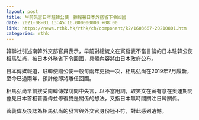```yaml
---
layout: post
title: 早前失言日本駐韓公使　據報被日本外務省下令回國
date: 2021-08-01 13:45:16.000000000 +08:00
link: https://news.rthk.hk/rthk/ch/component/k2/1603667-20210801.htm
categories: rthk
---
```


韓聯社引述南韓外交部官員表示，早前對總統文在寅發表不當言論的日本駐韓公使相馬弘尚，被日本外務省下令回國，具體內容將由日本政府公布。

日本傳媒報道，駐韓使館公使一般每兩年更換一次，相馬弘尚在2019年7月履新，至今已過兩年，預計他即將離任回國。

相馬弘尚早前接受南韓傳媒訪問中失言，以不當用詞，取笑文在寅有意在奧運期間會見日本首相菅義偉並修復雙邊關係的想法，又指日本無時間關注日韓關係。

菅義偉及後認為相馬弘尚的發言與外交官身份極不符，對此感到遺憾。
